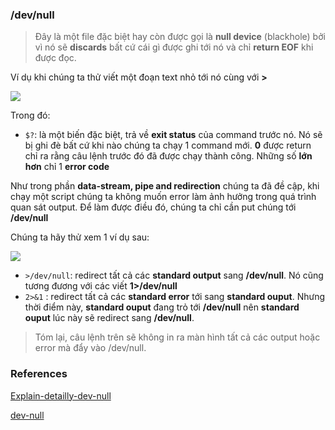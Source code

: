 ### /dev/null
> Đây là một file đặc biệt hay còn được gọi là **null device** (blackhole) bởi vì nó sẽ **discards** bất cứ cái gì được ghi tới nó và chỉ **return EOF** khi được đọc.

Ví dụ khi chúng ta thử viết một đoạn text nhỏ tới nó cùng với **>**

![](https://github.com/linhnt31/internship-2020/blob/linhnt-baocao-t1/LinhNT/Linux/Images-dev-null/dev-null.PNG)

Trong đó: 
+ `$?`: là một biến đặc biệt, trả về **exit status** của command trước nó. Nó sẽ bị ghi đè bất cứ khi nào chúng ta chạy 1 command mới. **0** được return chỉ ra rằng câu lệnh trước đó đã được chạy thành công. Những số **lớn hơn** chỉ 1 **error code** 

Như trong phần **data-stream, pipe and redirection** chúng ta đã đề cập, khi chạy một script chúng ta không muốn error làm ảnh hưởng trong quá trình quan sát output. Để làm được điều đó, chúng ta chỉ cần put chúng tới **/dev/null** 

Chúng ta hãy thử xem 1 ví dụ sau: 

![](https://github.com/linhnt31/internship-2020/blob/linhnt-baocao-t1/LinhNT/Linux/Images-dev-null/dev-null-tricks.PNG)

+ `>/dev/null`: redirect tất cả các **standard output** sang **/dev/null**. Nó cũng tương đương với các viết **1>/dev/null**
+ `2>&1` : redirect tất cả các **standard error** tới sang **standard ouput**. Nhưng thời điểm này, **standard ouput** đang trỏ tới **/dev/null** nên **standard ouput** lúc này sẽ redirect sang **/dev/null**.

> Tóm lại, câu lệnh trên sẽ không in ra màn hình tất cả các output hoặc error mà đẩy vào /dev/null.

### References
[Explain-detailly-dev-null](https://blog.cloud365.vn/shell/bash-shel-danh-cho-nguoi-moi-bat-dau-p2/)

[dev-null](https://medium.com/@codenameyau/step-by-step-breakdown-of-dev-null-a0f516f53158)

